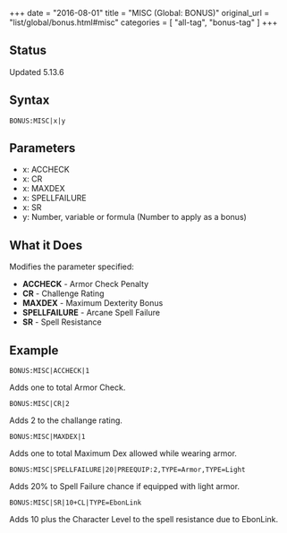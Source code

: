 +++
date = "2016-08-01"
title = "MISC (Global: BONUS)"
original_url = "list/global/bonus.html#misc"
categories = [ "all-tag", "bonus-tag" ]
+++

## Status

Updated 5.13.6

## Syntax

`BONUS:MISC|x|y`

## Parameters

-   x: ACCHECK
-   x: CR
-   x: MAXDEX
-   x: SPELLFAILURE
-   x: SR
-   y: Number, variable or formula (Number to apply as
    a bonus)



What it Does
------------

Modifies the parameter specified:

-   **ACCHECK** - Armor Check Penalty
-   **CR** - Challenge Rating
-   **MAXDEX** - Maximum Dexterity Bonus
-   **SPELLFAILURE** - Arcane Spell Failure
-   **SR** - Spell Resistance

Example
-------

`BONUS:MISC|ACCHECK|1`

Adds one to total Armor Check.

`BONUS:MISC|CR|2`

Adds 2 to the challange rating.

`BONUS:MISC|MAXDEX|1`

Adds one to total Maximum Dex allowed while wearing armor.

`BONUS:MISC|SPELLFAILURE|20|PREEQUIP:2,TYPE=Armor,TYPE=Light`

Adds 20% to Spell Failure chance if equipped with light armor.

`BONUS:MISC|SR|10+CL|TYPE=EbonLink`

Adds 10 plus the Character Level to the spell resistance due to
EbonLink.

